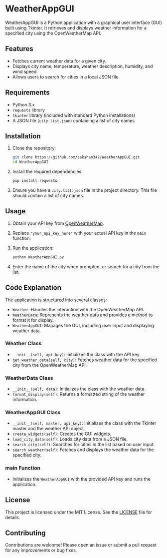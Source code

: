 # WeatherAppGUI

WeatherAppGUI is a Python application with a graphical user interface (GUI) built using Tkinter. It retrieves and displays weather information for a specified city using the OpenWeatherMap API.

## Features

- Fetches current weather data for a given city.
- Displays city name, temperature, weather description, humidity, and wind speed.
- Allows users to search for cities in a local JSON file.

## Requirements

- Python 3.x
- `requests` library
- `tkinter` library (included with standard Python installations)
- A JSON file (`city.list.json`) containing a list of city names

## Installation

1. Clone the repository:

    ```sh
    git clone https://github.com/saksham342/WeatherAppGUI.git
    cd WeatherAppGUI
    ```

2. Install the required dependencies:

    ```sh
    pip install requests
    ```

3. Ensure you have a `city.list.json` file in the project directory. This file should contain a list of city names.

## Usage

1. Obtain your API key from [OpenWeatherMap](https://openweathermap.org/api).

2. Replace `"your_api_key_here"` with your actual API key in the `main` function.

3. Run the application:

    ```sh
    python WeatherAppGUI.py
    ```

4. Enter the name of the city when prompted, or search for a city from the list.

## Code Explanation

The application is structured into several classes:

- `Weather`: Handles the interaction with the OpenWeatherMap API.
- `WeatherData`: Represents the weather data and provides a method to format it for display.
- `WeatherAppGUI`: Manages the GUI, including user input and displaying weather data.

### Weather Class

- `__init__(self, api_key)`: Initializes the class with the API key.
- `get_weather_data(self, city)`: Fetches weather data for the specified city from the OpenWeatherMap API.

### WeatherData Class

- `__init__(self, data)`: Initializes the class with the weather data.
- `format_display(self)`: Returns a formatted string of the weather information.

### WeatherAppGUI Class

- `__init__(self, master, api_key)`: Initializes the class with the Tkinter master and the weather API object.
- `create_widgets(self)`: Creates the GUI widgets.
- `load_city_data(self)`: Loads city data from a JSON file.
- `search_city(self)`: Searches for cities in the list based on user input.
- `search_weather(self)`: Fetches and displays the weather data for the specified city.

### main Function

- Initializes the `WeatherAppGUI` with the provided API key and runs the application.

## License

This project is licensed under the MIT License. See the [LICENSE](LICENSE) file for details.

## Contributing

Contributions are welcome! Please open an issue or submit a pull request for any improvements or bug fixes.
